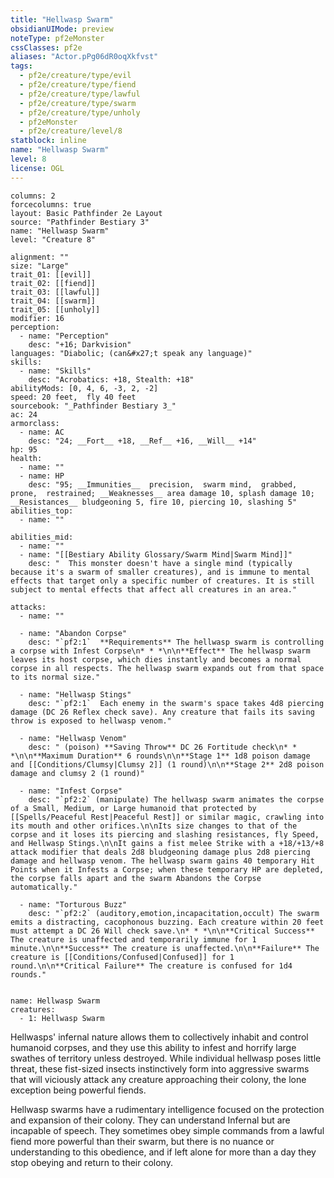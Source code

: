 ```yaml
---
title: "Hellwasp Swarm"
obsidianUIMode: preview
noteType: pf2eMonster
cssClasses: pf2e
aliases: "Actor.pPg06dR0oqXkfvst" 
tags:
  - pf2e/creature/type/evil
  - pf2e/creature/type/fiend
  - pf2e/creature/type/lawful
  - pf2e/creature/type/swarm
  - pf2e/creature/type/unholy
  - pf2eMonster
  - pf2e/creature/level/8
statblock: inline
name: "Hellwasp Swarm"
level: 8
license: OGL
---
```


```statblock
columns: 2
forcecolumns: true
layout: Basic Pathfinder 2e Layout
source: "Pathfinder Bestiary 3"
name: "Hellwasp Swarm"
level: "Creature 8"

alignment: ""
size: "Large"
trait_01: [[evil]]
trait_02: [[fiend]]
trait_03: [[lawful]]
trait_04: [[swarm]]
trait_05: [[unholy]]
modifier: 16
perception:
  - name: "Perception"
    desc: "+16; Darkvision"
languages: "Diabolic; (can&#x27;t speak any language)"
skills:
  - name: "Skills"
    desc: "Acrobatics: +18, Stealth: +18"
abilityMods: [0, 4, 6, -3, 2, -2]
speed: 20 feet,  fly 40 feet
sourcebook: "_Pathfinder Bestiary 3_"
ac: 24
armorclass:
  - name: AC
    desc: "24; __Fort__ +18, __Ref__ +16, __Will__ +14"
hp: 95
health:
  - name: ""
  - name: HP
    desc: "95; __Immunities__  precision,  swarm mind,  grabbed,  prone,  restrained; __Weaknesses__ area damage 10, splash damage 10; __Resistances__ bludgeoning 5, fire 10, piercing 10, slashing 5"
abilities_top:
  - name: ""

abilities_mid:
  - name: ""
  - name: "[[Bestiary Ability Glossary/Swarm Mind|Swarm Mind]]"
    desc: "  This monster doesn't have a single mind (typically because it's a swarm of smaller creatures), and is immune to mental effects that target only a specific number of creatures. It is still subject to mental effects that affect all creatures in an area."

attacks:
  - name: ""

  - name: "Abandon Corpse"
    desc: "`pf2:1`  **Requirements** The hellwasp swarm is controlling a corpse with Infest Corpse\n* * *\n\n**Effect** The hellwasp swarm leaves its host corpse, which dies instantly and becomes a normal corpse in all respects. The hellwasp swarm expands out from that space to its normal size."

  - name: "Hellwasp Stings"
    desc: "`pf2:1`  Each enemy in the swarm's space takes 4d8 piercing damage (DC 26 Reflex check save). Any creature that fails its saving throw is exposed to hellwasp venom."

  - name: "Hellwasp Venom"
    desc: " (poison) **Saving Throw** DC 26 Fortitude check\n* * *\n\n**Maximum Duration** 6 rounds\n\n**Stage 1** 1d8 poison damage and [[Conditions/Clumsy|Clumsy 2]] (1 round)\n\n**Stage 2** 2d8 poison damage and clumsy 2 (1 round)"

  - name: "Infest Corpse"
    desc: "`pf2:2` (manipulate) The hellwasp swarm animates the corpse of a Small, Medium, or Large humanoid that protected by [[Spells/Peaceful Rest|Peaceful Rest]] or similar magic, crawling into its mouth and other orifices.\n\nIts size changes to that of the corpse and it loses its piercing and slashing resistances, fly Speed, and Hellwasp Stings.\n\nIt gains a fist melee Strike with a +18/+13/+8 attack modifier that deals 2d8 bludgeoning damage plus 2d8 piercing damage and hellwasp venom. The hellwasp swarm gains 40 temporary Hit Points when it Infests a Corpse; when these temporary HP are depleted, the corpse falls apart and the swarm Abandons the Corpse automatically."

  - name: "Torturous Buzz"
    desc: "`pf2:2` (auditory,emotion,incapacitation,occult) The swarm emits a distracting, cacophonous buzzing. Each creature within 20 feet must attempt a DC 26 Will check save.\n* * *\n\n**Critical Success** The creature is unaffected and temporarily immune for 1 minute.\n\n**Success** The creature is unaffected.\n\n**Failure** The creature is [[Conditions/Confused|Confused]] for 1 round.\n\n**Critical Failure** The creature is confused for 1d4 rounds."
 
```

```encounter-table
name: Hellwasp Swarm
creatures:
  - 1: Hellwasp Swarm
```



Hellwasps' infernal nature allows them to collectively inhabit and control humanoid corpses, and they use this ability to infest and horrify large swathes of territory unless destroyed. While individual hellwasp poses little threat, these fist-sized insects instinctively form into aggressive swarms that will viciously attack any creature approaching their colony, the lone exception being powerful fiends.

Hellwasp swarms have a rudimentary intelligence focused on the protection and expansion of their colony. They can understand Infernal but are incapable of speech. They sometimes obey simple commands from a lawful fiend more powerful than their swarm, but there is no nuance or understanding to this obedience, and if left alone for more than a day they stop obeying and return to their colony.
